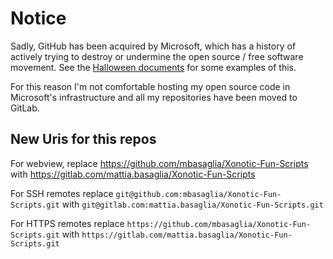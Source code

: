 Notice
======

Sadly, GitHub has been acquired by Microsoft, which has a history of
actively trying to destroy or undermine the open source / free software
movement.
See the [Halloween documents](http://catb.org/~esr/halloween/) for some
examples of this.

For this reason I'm not comfortable hosting my open source code in Microsoft's
infrastructure and all my repositories have been moved to GitLab.

New Uris for this repos
-----------------------

For webview, replace
https://github.com/mbasaglia/Xonotic-Fun-Scripts with
https://gitlab.com/mattia.basaglia/Xonotic-Fun-Scripts

For SSH remotes replace
`git@github.com:mbasaglia/Xonotic-Fun-Scripts.git` with
`git@gitlab.com:mattia.basaglia/Xonotic-Fun-Scripts.git`

For HTTPS remotes replace
`https://github.com/mbasaglia/Xonotic-Fun-Scripts.git` with
`https://gitlab.com/mattia.basaglia/Xonotic-Fun-Scripts.git`

